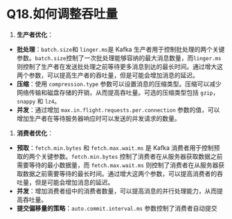 # Q18.如何调整吞吐量

1. **生产者优化**：

- **批处理**：`batch.size`和 `linger.ms`是 Kafka 生产者用于控制批处理的两个关键参数。`batch.size`控制了一次批处理能够容纳的最大消息数量，而`linger.ms`则控制了生产者在发送批处理之前等待更多消息到达的最长时间。通过增大这两个参数，可以提高生产者的吞吐量，但是可能会增加消息的延迟。
- **压缩**：使用 `compression.type` 参数可以设置消息的压缩类型。压缩可以减少网络传输和磁盘存储的开销，从而提高吞吐量。可选的压缩类型包括 `gzip`，`snappy` 和 `lz4`。
- **并发**：通过增加 `max.in.flight.requests.per.connection` 参数的值，可以增加生产者在等待服务器响应时可以发送的并发请求的数量。

1. **消费者优化**：

- **预取**：`fetch.min.bytes` 和 `fetch.max.wait.ms` 是 Kafka 消费者用于控制预取的两个关键参数。`fetch.min.bytes` 控制了消费者在从服务器获取数据之前需要等待的最小数据量，而 `fetch.max.wait.ms` 则控制了消费者在从服务器获取数据之前需要等待的最长时间。通过增大这两个参数，可以提高消费者的吞吐量，但是可能会增加消息的延迟。
- **并发**：增加消费者组中的消费者数量，可以提高消息的并行处理能力，从而提高吞吐量。
- **提交偏移量的策略**：`auto.commit.interval.ms` 参数控制了消费者自动提交